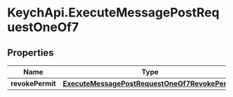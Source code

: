 # KeychApi.ExecuteMessagePostRequestOneOf7

## Properties

Name | Type | Description | Notes
------------ | ------------- | ------------- | -------------
**revokePermit** | [**ExecuteMessagePostRequestOneOf7RevokePermit**](ExecuteMessagePostRequestOneOf7RevokePermit.md) |  | 


